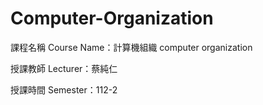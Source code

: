 # Computer-Organization
課程名稱 Course Name：計算機組織 computer organization

授課教師 Lecturer：蔡純仁

授課時間 Semester：112-2
